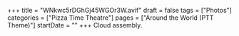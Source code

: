 +++
title = "WNkwc5rDGhGj45WGOr3W.avif"
draft = false
tags = ["Photos"]
categories = ["Pizza Time Theatre"]
pages = ["Around the World (PTT Theme)"]
startDate = ""
+++
Cloud assembly.
